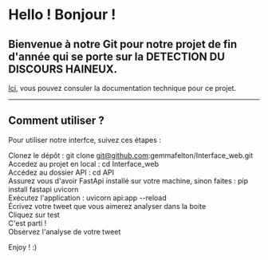 # Hello ! Bonjour ! 

## Bienvenue à notre Git pour notre projet de fin d'année qui se porte sur la DETECTION DU DISCOURS HAINEUX. 

[Ici](https://github.com/gemmafelton/Interface_web/blob/main/Documentation_technique.md), vous pouvez consuler la documentation technique pour ce projet. 

___________

## Comment utiliser ? 
Pour utiliser notre interfce, suivez ces étapes :

Clonez le dépôt : git clone git@github.com:gemmafelton/Interface_web.git </br>
Accedez au projet en local : cd Interface_web </br>
Accédez au dossier API : cd API </br>
Assurez vous d'avoir FastApi installé sur votre machine, sinon faites : pip install fastapi uvicorn </br>
Exécutez l'application : uvicorn api:app --reload </br>
Écrivez votre tweet que vous aimerez analyser dans la boite </br>
Cliquez sur test </br>
C'est parti !  </br>
Observez l'analyse de votre tweet </br>

Enjoy ! :) </br>


